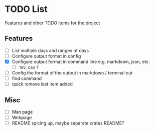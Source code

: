 # TODO List

Features and other TODO items for the project

## Features

- [ ] List multiple days and ranges of days
- [ ] Configure output format in config
- [x] Configure output format in command line e.g. markdown, json, etc.
  - [ ] tsv, csv ?
- [ ] Config the format of the output in markdown / terminal out
- [ ] find command
- [ ] quick remove last item added

## Misc

- [ ] Man page
- [ ] Webpage
- [ ] README spicing up, maybe separate crates README?
